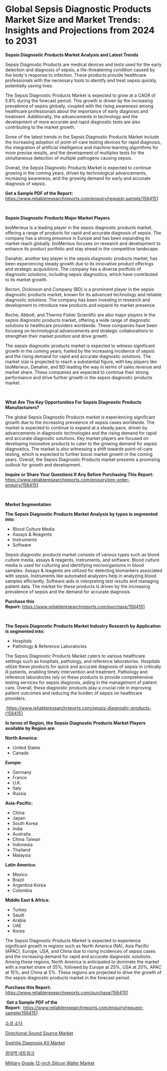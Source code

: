 <p><h1>Global Sepsis Diagnostic Products Market Size and Market Trends: Insights and Projections from 2024 to 2031</h1></p><p><strong>Sepsis Diagnostic Products Market Analysis and Latest Trends</strong></p>
<p><p>Sepsis Diagnostic Products are medical devices and tests used for the early detection and diagnosis of sepsis, a life-threatening condition caused by the body's response to infection. These products provide healthcare professionals with the necessary tools to identify and treat sepsis quickly, potentially saving lives.</p><p>The Sepsis Diagnostic Products Market is expected to grow at a CAGR of 5.8% during the forecast period. This growth is driven by the increasing prevalence of sepsis globally, coupled with the rising awareness among healthcare professionals about the importance of early diagnosis and treatment. Additionally, the advancements in technology and the development of more accurate and rapid diagnostic tests are also contributing to the market growth.</p><p>Some of the latest trends in the Sepsis Diagnostic Products Market include the increasing adoption of point-of-care testing devices for rapid diagnosis, the integration of artificial intelligence and machine learning algorithms for more precise results, and the development of multiplex tests for the simultaneous detection of multiple pathogens causing sepsis.</p><p>Overall, the Sepsis Diagnostic Products Market is expected to continue growing in the coming years, driven by technological advancements, increasing awareness, and the growing demand for early and accurate diagnosis of sepsis.</p></p>
<p><strong>Get a Sample PDF of the Report:&nbsp;</strong> <a href="https://www.reliableresearchreports.com/enquiry/request-sample/1564151">https://www.reliableresearchreports.com/enquiry/request-sample/1564151</a></p>
<p>&nbsp;</p>
<p><strong>Sepsis Diagnostic Products Major Market Players</strong></p>
<p><p>bioMerieux is a leading player in the sepsis diagnostic products market, offering a range of products for rapid and accurate diagnosis of sepsis. The company has a strong presence in Europe and has been expanding its market reach globally. bioMerieux focuses on research and development to enhance its product portfolio and stay ahead in the competitive landscape.</p><p>Danaher, another key player in the sepsis diagnostic products market, has been experiencing steady growth due to its innovative product offerings and strategic acquisitions. The company has a diverse portfolio of diagnostic solutions, including sepsis diagnostics, which have contributed to its market growth.</p><p>Becton, Dickinson and Company (BD) is a prominent player in the sepsis diagnostic products market, known for its advanced technology and reliable diagnostic solutions. The company has been investing in research and development to introduce new products and expand its market presence.</p><p>Roche, Abbott, and Thermo Fisher Scientific are also major players in the sepsis diagnostic products market, offering a wide range of diagnostic solutions to healthcare providers worldwide. These companies have been focusing on technological advancements and strategic collaborations to strengthen their market position and drive growth.</p><p>The sepsis diagnostic products market is expected to witness significant growth in the coming years, fueled by the increasing incidence of sepsis and the rising demand for rapid and accurate diagnostic solutions. The market size is projected to reach a substantial figure, with key players like bioMerieux, Danaher, and BD leading the way in terms of sales revenue and market share. These companies are expected to continue their strong performance and drive further growth in the sepsis diagnostic products market.</p></p>
<p>&nbsp;</p>
<p><strong>What Are The Key Opportunities For Sepsis Diagnostic Products Manufacturers?</strong></p>
<p><p>The global Sepsis Diagnostic Products market is experiencing significant growth due to the increasing prevalence of sepsis cases worldwide. The market is expected to continue to expand at a steady pace, driven by advancements in diagnostic technologies and the rising demand for rapid and accurate diagnostic solutions. Key market players are focused on developing innovative products to cater to the growing demand for sepsis diagnostics. The market is also witnessing a shift towards point-of-care testing, which is expected to further boost market growth in the coming years. Overall, the Sepsis Diagnostic Products market presents a promising outlook for growth and development.</p></p>
<p><strong>Inquire or Share Your Questions If Any Before Purchasing This Report:</strong> <a href="https://www.reliableresearchreports.com/enquiry/pre-order-enquiry/1564151">https://www.reliableresearchreports.com/enquiry/pre-order-enquiry/1564151</a></p>
<p>&nbsp;</p>
<p><strong>Market Segmentation</strong></p>
<p><strong>The Sepsis Diagnostic Products Market Analysis by types is segmented into:</strong></p>
<p><ul><li>Blood Culture Media</li><li>Assays & Reagents</li><li>Instruments</li><li>Software</li></ul></p>
<p><p>Sepsis diagnostic products market consists of various types such as blood culture media, assays & reagents, instruments, and software. Blood culture media is used for culturing and identifying microorganisms in blood samples. Assays & reagents are utilized for detecting biomarkers associated with sepsis. Instruments like automated analyzers help in analyzing blood samples efficiently. Software aids in interpreting test results and managing patient data. The market for these products is driven by the increasing prevalence of sepsis and the demand for accurate diagnosis.</p></p>
<p><strong>Purchase this Report:&nbsp;</strong><a href="https://www.reliableresearchreports.com/purchase/1564151">https://www.reliableresearchreports.com/purchase/1564151</a></p>
<p>&nbsp;</p>
<p><strong>The Sepsis Diagnostic Products Market Industry Research by Application is segmented into:</strong></p>
<p><ul><li>Hospitals</li><li>Pathology & Reference Laboratories</li></ul></p>
<p><p>The Sepsis Diagnostic Products Market caters to various healthcare settings such as hospitals, pathology, and reference laboratories. Hospitals utilize these products for quick and accurate diagnosis of sepsis in critically ill patients, enabling timely intervention and treatment. Pathology and reference laboratories rely on these products to provide comprehensive testing services for sepsis diagnosis, aiding in the management of patient care. Overall, these diagnostic products play a crucial role in improving patient outcomes and reducing the burden of sepsis on healthcare providers.</p></p>
<p><a href="https://www.reliableresearchreports.com/sepsis-diagnostic-products-r1564151">&nbsp;https://www.reliableresearchreports.com/sepsis-diagnostic-products-r1564151</a></p>
<p><strong>In terms of Region, the Sepsis Diagnostic Products Market Players available by Region are:</strong></p>
<p>
    <p> <strong> North America: </strong>
        <ul>
            <li>United States</li>
            <li>Canada</li>
        </ul>
        </p> 
    <p> <strong> Europe: </strong>
        <ul>
            <li>Germany</li>
            <li>France</li>
            <li>U.K.</li>
            <li>Italy</li>
            <li>Russia</li>
        </ul>
        </p> 
    <p> <strong> Asia-Pacific: </strong>
        <ul>
            <li>China</li>
            <li>Japan</li>
            <li>South Korea</li>
            <li>India</li>
            <li>Australia</li>
            <li>China Taiwan</li>
            <li>Indonesia</li>
            <li>Thailand</li>
            <li>Malaysia</li>
        </ul>
        </p> 
    <p> <strong> Latin America: </strong>
        <ul>
            <li>Mexico</li>
            <li>Brazil</li>
            <li>Argentina Korea</li>
            <li>Colombia</li>
        </ul>
        </p> 
    <p> <strong> Middle East & Africa: </strong>
        <ul>
            <li>Turkey</li>
            <li>Saudi</li>
            <li>Arabia</li>
            <li>UAE</li>
            <li>Korea</li>
        </ul>
    </p>
    </p>
<p><p>The Sepsis Diagnostic Products Market is expected to experience significant growth in regions such as North America (NA), Asia Pacific (APAC), Europe, USA, and China due to rising incidences of sepsis cases and the increasing demand for rapid and accurate diagnostic solutions. Among these regions, North America is anticipated to dominate the market with a market share of 35%, followed by Europe at 25%, USA at 20%, APAC at 15%, and China at 5%. These regions are projected to drive the growth of the sepsis diagnostic products market in the forecast period.</p></p>
<p><strong>Purchase this Report: </strong><a href="https://www.reliableresearchreports.com/purchase/1564151">https://www.reliableresearchreports.com/purchase/1564151</a></p>
<p>&nbsp;<strong>Get a Sample PDF of the Report:&nbsp;&nbsp;</strong><a href="https://www.reliableresearchreports.com/enquiry/request-sample/1564151">https://www.reliableresearchreports.com/enquiry/request-sample/1564151</a></p>
<p><strong></strong></p>
<p><p><a href="https://github.com/khytkeqagplkzqvh/Market-Research-Report-List-3/blob/main/884897076000.md">소성 소다</a></p><p><a href="https://medium.com/@ikki1019/directional-sound-source-market-a-global-and-regional-analysis-focus-on-end-user-product-and-d6dd1244c002">Directional Sound Source Market</a></p><p><a href="https://github.com/LiamDavis60/Market-Research-Report-List-2/blob/main/syphilis-diagnosis-kit-market.md">Syphilis Diagnosis Kit Market</a></p><p><a href="https://github.com/bvubpqd5241630/Market-Research-Report-List-3/blob/main/718383675999.md">광대역 네트워크</a></p><p><a href="https://medium.com/@audieyost/global-military-grade-12-inch-silicon-wafer-market-size-share-analysis-by-product-type-by-9557ee0828af">Military Grade 12-inch Silicon Wafer Market</a></p></p>